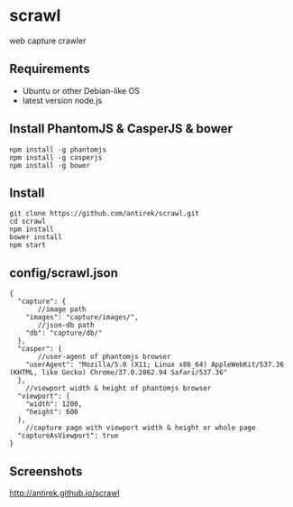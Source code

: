 scrawl
======
web capture crawler

Requirements
------------

- Ubuntu or other Debian-like OS
- latest version node.js


Install PhantomJS & CasperJS & bower
------------------------------------

    npm install -g phantomjs
    npm install -g casperjs
    npm install -g bower


Install
-------

    git clone https://github.com/antirek/scrawl.git
    cd scrawl
    npm install
    bower install
    npm start

config/scrawl.json
------------------

`````
{
  "capture": {
       //image path
    "images": "capture/images/",  
       //json-db path
    "db": "capture/db/"            
  },
  "casper": {
       //user-agent of phantomjs browser
  	"userAgent": "Mozilla/5.0 (X11; Linux x86_64) AppleWebKit/537.36 (KHTML, like Gecko) Chrome/37.0.2062.94 Safari/537.36"                     
  },
    //viewport width & height of phantomjs browser
  "viewport": {
  	"width": 1200,                 
  	"height": 600
  },
    //capture page with viewport width & height or whole page
  "captureAsViewport": true        
}
`````

Screenshots
-----------
http://antirek.github.io/scrawl
